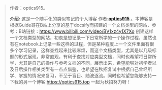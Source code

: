 > 作者：optics915。
>
> **介绍:** 这是一个随手化的类似笔记的个人博客 作者:**[optics915](https://optics915.gitee.io/docsify-blog)** 。本博客是根据Guide哥在B站上分享的基于docsify而搭建的一个文档类型的网站，参考：B站链接：https://www.bilibili.com/video/BV1xz4y1X7Xo 创建这样一个文档类型的网站，初衷是想记录一下日常所学的一个操作过程，虽然也有在notebook上记录一些这样的过程，但是某种程度上一个文件里面有很多个学习记录，这样查找起来比较麻烦，而这个文档类型，尤其是以几级标题的形式展现，非常直观，有利于查找对应类型文档，同时也希望将日常所学，尤其是自己的操作与参考文档的不同，展示出来，希望能够对初学者以及日后操作相关类型有一点点借鉴，也希望在秋招复试中根据自己曾经所学、掌握的情况来复习，不至于盲目、随波逐流。同时也希望您能够支持一下我的另一个博客:https://optics915.top 一起为秋招努力呀！